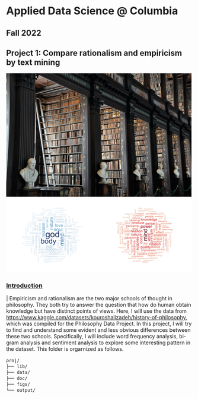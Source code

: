 # Applied Data Science @ Columbia
## Fall 2022
## Project 1: Compare rationalism and empiricism by text mining

<img src="figs/alex-block-PdDBTrkGYLo-unsplash.jpg" width="500"> <img src="figs/wordcloud.jpeg" width="500">

### [Introduction](doc/)
|   Empiricism and rationalism are the two major schools of thought in philosophy. They both try to answer the question that how do human obtain knowledge but have distinct points of views. Here, I will use the data from https://www.kaggle.com/datasets/kouroshalizadeh/history-of-philosophy, which was compiled for the Philosophy Data Project. In this project, I will try to find and understand some evident and less obvious differences between these two schools. Specifically, I will include word frequency analysis, bi-gram analysis and sentiment analysis to explore some interesting pattern in the dataset.
This folder is orgarnized as follows.

```
proj/
├── lib/
├── data/
├── doc/
├── figs/
└── output/
```

